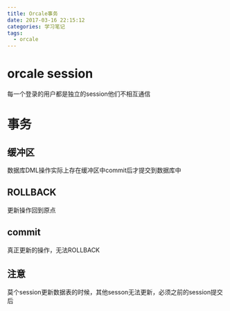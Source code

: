 ```yaml
---
title: Orcale事务
date: 2017-03-16 22:15:12
categories: 学习笔记
tags:
  - orcale
---
```


# orcale session
每一个登录的用户都是独立的session他们不相互通信

# 事务
## 缓冲区
数据库DML操作实际上存在缓冲区中commit后才提交到数据库中

## ROLLBACK
更新操作回到原点

## commit
真正更新的操作，无法ROLLBACK

## 注意
莫个session更新数据表的时候，其他sesson无法更新，必须之前的session提交后
